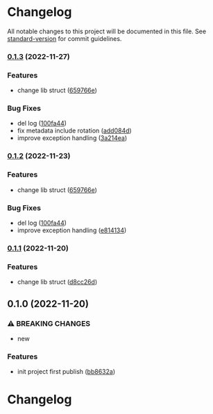 # Changelog

All notable changes to this project will be documented in this file. See [standard-version](https://github.com/conventional-changelog/standard-version) for commit guidelines.

### [0.1.3](https://github.com/wanwu/cheetah-capture/compare/v0.1.0...v0.1.3) (2022-11-27)


### Features

* change lib struct ([659766e](https://github.com/wanwu/cheetah-capture/commit/659766e6dcc183f31078cd39d5e1faea079b1a64))


### Bug Fixes

* del log ([100fa44](https://github.com/wanwu/cheetah-capture/commit/100fa44da4436384a4a09278f15e04d9a015d75e))
* fix metadata include rotation ([add084d](https://github.com/wanwu/cheetah-capture/commit/add084d89b2f6103a2277734c855a4d6f05e0968))
* improve exception handling ([3a214ea](https://github.com/wanwu/cheetah-capture/commit/3a214ea74a6c6f4887c66d1dda965a10f14f9de9))

### [0.1.2](https://github.com/wanwu/cheetah-capture/compare/v0.1.0...v0.1.2) (2022-11-23)


### Features

* change lib struct ([659766e](https://github.com/wanwu/cheetah-capture/commit/659766e6dcc183f31078cd39d5e1faea079b1a64))


### Bug Fixes

* del log ([100fa44](https://github.com/wanwu/cheetah-capture/commit/100fa44da4436384a4a09278f15e04d9a015d75e))
* improve exception handling ([e814134](https://github.com/wanwu/cheetah-capture/commit/e814134fa30e58426110bb44378928a1727c191a))

### [0.1.1](https://github.com/wanwu/cheetah-capture/compare/v0.1.0...v0.1.1) (2022-11-20)


### Features

* change lib struct ([d8cc26d](https://github.com/wanwu/cheetah-capture/commit/d8cc26d6284e9ad37fa9c63a1f5f00d13ebb3581))

## 0.1.0 (2022-11-20)


### ⚠ BREAKING CHANGES

* new

### Features

* init project first publish ([bb8632a](https://github.com/wanwu/cheetah-capture/commit/bb8632ad5c7fdd3abf32bca85685b6579bff9779))

# Changelog
